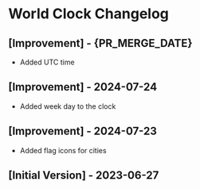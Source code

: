 # World Clock Changelog

## [Improvement] - {PR_MERGE_DATE}
- Added UTC time

## [Improvement] - 2024-07-24
- Added week day to the clock

## [Improvement] - 2024-07-23
- Added flag icons for cities

## [Initial Version] - 2023-06-27